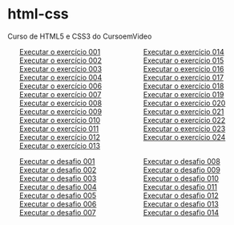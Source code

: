 # html-css
 Curso de HTML5 e CSS3 do CursoemVideo

 <style>
     ul {
        columns: 2;
        list-style-type: none;
     }
 </style>

 <ul>
    <li><a href="https://mariaeduardapj.github.io/html-css/modulo1/exercícios/ex001/index.html">Executar o exercício 001</a></li>
    <li><a href="https://mariaeduardapj.github.io/html-css/modulo1/exercícios/ex002/index.html">Executar o exercício 002</a></li>
    <li><a href="https://mariaeduardapj.github.io/html-css/modulo1/exercícios/ex003/index.html">Executar o exercício 003</a></li>
    <li><a href="https://mariaeduardapj.github.io/html-css/modulo1/exercícios/ex004/index.html">Executar o exercício 004</a></li>
    <li><a href="https://mariaeduardapj.github.io/html-css/modulo1/exercícios/ex006/index.html">Executar o exercício 006</a></li>
    <li><a href="https://mariaeduardapj.github.io/html-css/modulo1/exercícios/ex007/index.html">Executar o exercício 007</a></li>
    <li><a href="https://mariaeduardapj.github.io/html-css/modulo1/exercícios/ex008/index.html">Executar o exercício 008</a></li>
    <li><a href="https://mariaeduardapj.github.io/html-css/modulo1/exercícios/ex009/index.html">Executar o exercício 009</a></li>
    <li><a href="https://mariaeduardapj.github.io/html-css/modulo1/exercícios/ex010/index.html">Executar o exercício 010</a></li>
    <li><a href="https://mariaeduardapj.github.io/html-css/modulo1/exercícios/ex011/index.html">Executar o exercício 011</a></li>
    <li><a href="https://mariaeduardapj.github.io/html-css/modulo1/exercícios/ex012/index.html">Executar o exercício 012</a></li>
    <li><a href="https://mariaeduardapj.github.io/html-css/modulo1/exercícios/ex013/index.html">Executar o exercício 013</a></li>
    <li><a href="https://mariaeduardapj.github.io/html-css/modulo1/exercícios/ex014/index.html">Executar o exercício 014</a></li>
    <li><a href="https://mariaeduardapj.github.io/html-css/modulo1/exercícios/ex015/index.html">Executar o exercício 015</a></li>
    <li><a href="https://mariaeduardapj.github.io/html-css/modulo2/exercicios/ex016/index.html">Executar o exercício 016</a></li>
    <li><a href="https://mariaeduardapj.github.io/html-css/modulo2/exercicios/ex017/index.html">Executar o exercício 017</a></li>
    <li><a href="https://mariaeduardapj.github.io/html-css/modulo2/exercicios/ex018/index.html">Executar o exercício 018</a></li>
    <li><a href="https://mariaeduardapj.github.io/html-css/modulo2/exercicios/ex019/index.html">Executar o exercício 019</a></li>
    <li><a href="https://mariaeduardapj.github.io/html-css/modulo2/exercicios/ex020/index.html">Executar o exercício 020</a></li>
    <li><a href="https://mariaeduardapj.github.io/html-css/modulo2/exercicios/ex021/index.html">Executar o exercício 021</a></li>
    <li><a href="https://mariaeduardapj.github.io/html-css/modulo3/exercicios/ex022/fundo006.html">Executar o exercício 022</a></li>
    <li><a href="https://mariaeduardapj.github.io/html-css/modulo3/exercicios/ex023/tabela006.html">Executar o exercício 023</a></li>
    <li><a href="https://mariaeduardapj.github.io/html-css/modulo4/exercicios/ex024/iframe003.html">Executar o exercício 024</a></li>
 </ul>

 <ul>
    <li><a href="https://mariaeduardapj.github.io/html-css/modulo1/desafios/d001/index.html">Executar o desafio 001</a></li>
    <li><a href="https://mariaeduardapj.github.io/html-css/modulo1/desafios/d002/index.html">Executar o desafio 002</a></li>
    <li><a href="https://mariaeduardapj.github.io/html-css/modulo1/desafios/d003/index.html">Executar o desafio 003</a></li>
    <li><a href="https://mariaeduardapj.github.io/html-css/modulo1/desafios/d004/index.html">Executar o desafio 004</a></li>
    <li><a href="https://mariaeduardapj.github.io/html-css/modulo1/desafios/d005/index.html">Executar o desafio 005</a></li>
    <li><a href="https://mariaeduardapj.github.io/html-css/modulo1/desafios/d006/index.html">Executar o desafio 006</a></li>
    <li><a href="https://mariaeduardapj.github.io/html-css/modulo1/desafios/d007/index.html">Executar o desafio 007</a></li>
    <li><a href="https://mariaeduardapj.github.io/html-css/modulo1/desafios/d008/index.html">Executar o desafio 008</a></li>
    <li><a href="https://mariaeduardapj.github.io/html-css/modulo1/desafios/d009/index.html">Executar o desafio 009</a></li>
    <li><a href="https://mariaeduardapj.github.io/html-css/modulo2/desafios/d010/android.html">Executar o desafio 010</a></li>
    <li><a href="https://mariaeduardapj.github.io/html-css/modulo2/desafios/d011/index.html">Executar o desafio 011</a></li>
    <li><a href="https://mariaeduardapj.github.io/html-css/modulo2/desafios/d012/index.html">Executar o desafio 012</a></li>
    <li><a href="https://mariaeduardapj.github.io/html-css/modulo3/desafios/d013/index.html">Executar o desafio 013</a></li>
    <li><a href="https://mariaeduardapj.github.io/html-css/modulo3/desafios/d014/index.html">Executar o desafio 014</a></li>
 </ul>
